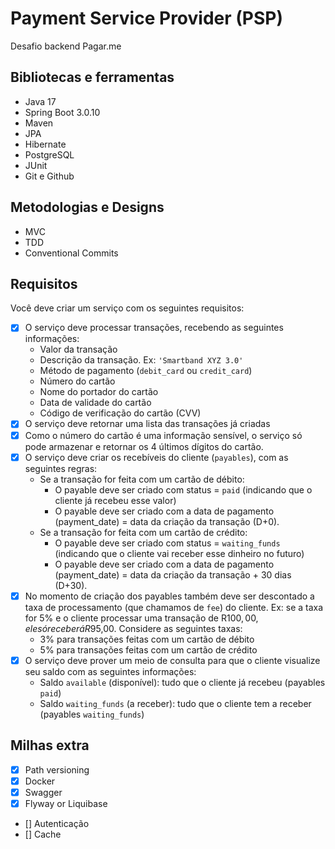 # Payment Service Provider (PSP)
Desafio backend Pagar.me

## Bibliotecas e ferramentas
- Java 17
- Spring Boot 3.0.10
- Maven
- JPA
- Hibernate
- PostgreSQL
- JUnit
- Git e Github

## Metodologias e Designs
- MVC
- TDD
- Conventional Commits

## Requisitos

Você deve criar um serviço com os seguintes requisitos:

- [x] O serviço deve processar transações, recebendo as seguintes informações:
    * Valor da transação
    * Descrição da transação. Ex: `'Smartband XYZ 3.0'`
    * Método de pagamento (`debit_card` ou `credit_card`)
    * Número do cartão
    * Nome do portador do cartão
    * Data de validade do cartão
    * Código de verificação do cartão (CVV)
- [x] O serviço deve retornar uma lista das transações já criadas 
- [x] Como o número do cartão é uma informação sensível, o serviço só pode armazenar e retornar os 4 últimos dígitos do cartão. 
- [x] O serviço deve criar os recebíveis do cliente (`payables`), com as seguintes regras:
    * Se a transação for feita com um cartão de débito:
        * O payable deve ser criado com status = `paid` (indicando que o cliente já recebeu esse valor)
        * O payable deve ser criado com a data de pagamento (payment_date) = data da criação da transação (D+0).
    * Se a transação for feita com um cartão de crédito:
        * O payable deve ser criado com status = `waiting_funds` (indicando que o cliente vai receber esse dinheiro no futuro)
        * O payable deve ser criado com a data de pagamento (payment_date) = data da criação da transação + 30 dias (D+30).
- [x] No momento de criação dos payables também deve ser descontado a taxa de processamento (que chamamos de `fee`) do cliente. Ex: se a taxa for 5% e o cliente processar uma transação de R$100,00, ele só receberá R$95,00. Considere as seguintes taxas:
    * 3% para transações feitas com um cartão de débito
    * 5% para transações feitas com um cartão de crédito
- [x] O serviço deve prover um meio de consulta para que o cliente visualize seu saldo com as seguintes informações:
    * Saldo `available` (disponível): tudo que o cliente já recebeu (payables `paid`)
    * Saldo `waiting_funds` (a receber): tudo que o cliente tem a receber (payables `waiting_funds`)

## Milhas extra
- [x] Path versioning
- [x] Docker
- [x] Swagger
- [x] Flyway or Liquibase
- [] Autenticação
- [] Cache